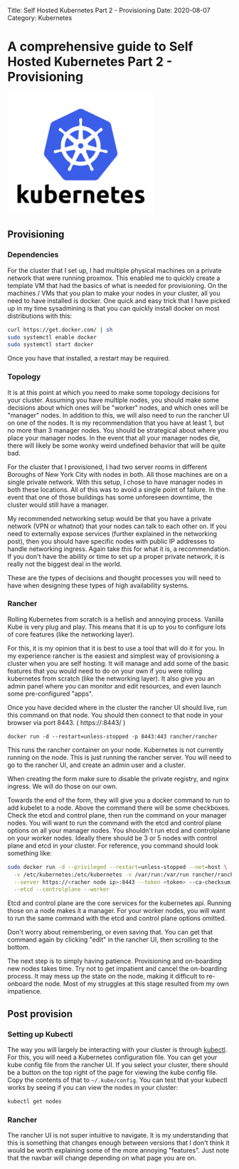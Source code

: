 Title: Self Hosted Kubernetes Part 2 - Provisioning
Date: 2020-08-07
Category: Kubernetes

# A comprehensive guide to Self Hosted Kubernetes Part 2 - Provisioning

![alt logo](./images/self-hosted-kubernetes/Kubernetes-logo.png)

## Provisioning

### Dependencies

For the cluster that I set up, I had multiple physical machines on a private network that were
running proxmox. This enabled me to quickly create a template VM that had the basics of what
is needed for provisioning. On the machines / VMs that you plan to make your nodes in your cluster,
all you need to have installed is docker. One quick and easy trick that I have picked up in my
time sysadmining is that you can quickly install docker on most distributions with this:

```bash
curl https://get.docker.com/ | sh
sudo systemctl enable docker
sudo systemctl start docker
```

Once you have that installed, a restart may be required.

### Topology

It is at this point at which you need to make some topology decisions for your cluster. Assuming you
have multiple nodes, you should make some decisions about which ones will be "worker" nodes, and which
ones will be "manager" nodes. In addition to this, we will also need to run the rancher UI on one of
the nodes. It is my recommendation that you have at least 1, but no more than 3 manager nodes. You should
be strategical about where you place your manager nodes. In the event that all your manager nodes die,
there will likely be some wonky weird undefined behavior that will be quite bad.

For the cluster that I provisioned, I had two server rooms in different Boroughs of New York City with
nodes in both. All those machines are on a single private network. With this setup, I chose to have manager
nodes in both these locations. All of this was to avoid a single point of failure. In the event that one of
those buildings has some unforeseen downtime, the cluster would still have a manager.

My recommended networking setup would be that you have a private network (VPN or whatnot) that your nodes
can talk to each other on. If you need to externally expose services (further explained in the networking post),
then you should have specific nodes with public IP addresses to handle networking ingress. Again take this
for what it is, a recommendation. If you don't have the ability or time to set up a proper private network,
it is really not the biggest deal in the world.

These are the types of decisions and thought processes you will need to have when designing these types
of high availability systems.

### Rancher

Rolling Kubernetes from scratch is a hellish and annoying process. Vanilla Kube is very plug and play.
This means that it is up to you to configure lots of core features (like the networking layer).

For this, it is my opinion that it is best to use a tool that will do it for you. In my experience
rancher is the easiest and simplest way of provisioning a cluster when you are self hosting. It will
manage and add some of the basic features that you would need to do on your own if you were rolling
kubernetes from scratch (like the networking layer). It also give you an admin panel where you can
monitor and edit resources, and even launch some pre-configured "apps".

Once you have decided where in the cluster the rancher UI should live, run this command on that node.
You should then connect to that node in your browser via port 8443. ( https://<your-node-ip>:8443/ )

```shell
docker run -d --restart=unless-stopped -p 8443:443 rancher/rancher
```

This runs the rancher container on your node. Kubernetes is not currently running on the node.
This is just running the rancher server. You will need to go to the rancher UI, and create an admin
user and a cluster.

When creating the form make sure to disable the private registry, and nginx ingress. We will do those
on our own.

Towards the end of the form, they will give you a docker command to run to add kubelet
to a node. Above the command there will be some checkboxes. Check the etcd and control plane, then
run the command on your manager nodes. You will want to run the command with the etcd and control plane
options on all your manager nodes. You shouldn't run etcd and controlplane on your worker nodes. Ideally
there should be 3 or 5 nodes with control plane and etcd in your cluster. For reference, you command should look something like:

```bash
sudo docker run -d --privileged --restart=unless-stopped --net=host \
  -v /etc/kubernetes:/etc/kubernetes -v /var/run:/var/run rancher/rancher-agent:v2.4.5 \
  --server https://<racher node ip>:8443 --token <token> --ca-checksum <checksum> \
  --etcd --controlplane --worker
```

Etcd and control plane are the core services for the kubernetes api. Running those on a node makes it a manager. For your worker nodes, you will want to run the same command with the etcd and control plane options omitted.

Don't worry about remembering, or even saving that. You can get that command again by clicking "edit" in the rancher UI, then scrolling to the bottom.

The next step is to simply having patience. Provisioning and on-boarding new nodes takes time. Try not to get impatient and cancel the on-boarding process. It may mess up the state on the node, making it difficult to re-onboard the node. Most of my struggles at this stage resulted from my own impatience.

## Post provision

### Setting up Kubectl

The way you will largely be interacting with your cluster is through [kubectl](https://kubernetes.io/docs/tasks/tools/install-kubectl/).
For this, you will need a Kubernetes configuration file. You can get your kube config file from the rancher UI. If you select your cluster, there should be a button on the top right of the page for viewing the kube config file. Copy the contents of that to `~/.kube/config`. You can test that your kubectl works by seeing if you can view the
nodes in your cluster:

```bash
kubectl get nodes
```

### Rancher

The rancher UI is not super intuitive to navigate. It is my understanding that this is something that changes
enough between versions that I don't think it would be worth explaining some of the more annoying "features".
Just note that the navbar will change depending on what page you are on.
